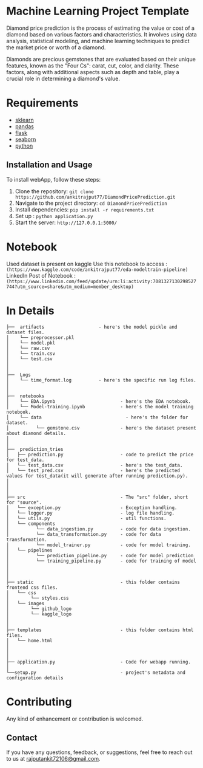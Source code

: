# Machine Learning Project Template

Diamond price prediction is the process of estimating the value or cost of a diamond based on various factors and characteristics. It involves using data analysis, statistical modeling, and machine learning techniques to predict the market price or worth of a diamond.

Diamonds are precious gemstones that are evaluated based on their unique features, known as the "Four Cs": carat, cut, color, and clarity. These factors, along with additional aspects such as depth and table, play a crucial role in determining a diamond's value.

# Requirements
- [sklearn](https://scikit-learn.org/stable/)
- [pandas](https://www.w3schools.com/python/pandas/default.asp)
- [flask](https://flask.palletsprojects.com/en/2.3.x/)
- [seaborn](https://seaborn.pydata.org/)
- [python](https://www.python.org/)

## Installation and Usage

To install webApp, follow these steps:

1. Clone the repository: `git clone https://github.com/ankitrajput77/DiamondPricePrediction.git`
2. Navigate to the project directory: `cd DiamondPricePrediction`
3. Install dependencies: `pip install -r requirements.txt`
4. Set up : `python application.py`
5. Start the server: `http://127.0.0.1:5000/`

# Notebook
Used dataset is present on kaggle 
Use this notebook to access : `(https://www.kaggle.com/code/ankitrajput77/eda-modeltrain-pipeline)`
LinkedIn Post of Notebook : `(https://www.linkedin.com/feed/update/urn:li:activity:7081327130298527744?utm_source=share&utm_medium=member_desktop)`

# In Details
```
├──  artifacts                    - here's the model pickle and dataset files.
│    └── preprocessor.pkl  
│    └── model.pkl
│    └── raw.csv
│    └── train.csv
│    └── test.csv
│
│
├──  Logs  
│    └── time_format.log          - here's the specific run log files.
│ 
│
├──  notebooks  
│    └── EDA.ipynb                        - here's the EDA notebook.
│    └── Model-training.ipynb             - here's the model training notebook.
│    └── data 		                        - here's the folder for dataset.
│          └── gemstone.csv               - here's the dataset present about diamond details.
│
│
├──  prediction_tries
│   ├── prediction.py                     - code to predict the price for test_data.
│   └── test_data.csv                     - here's the test_data.
│   └── test_pred.csv                     - here's the predicted values for test_data(it will generate after running prediction.py).
│
│
│
├── src                                   - The "src" folder, short for "source".
│   └── exception.py                      - Exception handling.
│   └── logger.py                         - log file handling.
│   └── utils.py                          - util functions.
│   └── components
│          └── data_ingestion.py          - code for data ingestion.
│          └── data_transformation.py     - code for data transformation.
│          └── model_trainer.py           - code for model training.
│   └── pipelines
│          └── prediction_pipeline.py     - code for model prediction 
│          └── training_pipeline.py       - code for training of model 
│
│
│
├── static                                - this folder contains frontend css files.
│   └── css
│        └── styles.css 
│   └── images
│        └── github_logo
│        └── kaggle_logo
│
│
├── templates                             - this folder contains html files.
│   └── home.html
│   
│ 
│ 
├── application.py                        - Code for webapp running.
│					
└──setup.py                               - project's metadata and configuration details
```

# Contributing
Any kind of enhancement or contribution is welcomed.

## Contact
If you have any questions, feedback, or suggestions, feel free to reach out to us at [rajputankit72106@gmail.com](mailto:rajputankit72106@gmail.com).
